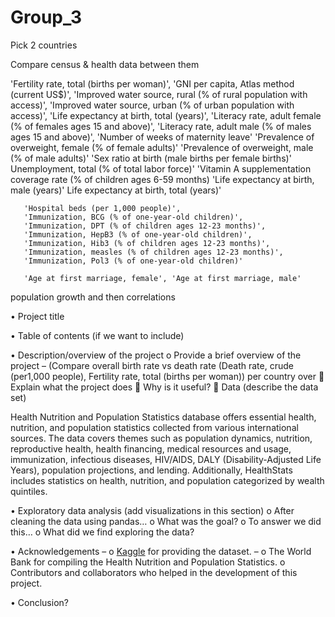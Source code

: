 # Group_3

Pick 2 countries

Compare census & health data between them

'Fertility rate, total (births per woman)',
'GNI per capita, Atlas method (current US$)',
'Improved water source, rural (% of rural population with access)',
       'Improved water source, urban (% of urban population with access)',
       'Life expectancy at birth, total (years)',
    'Literacy rate, adult female (% of females ages 15 and above)',
       'Literacy rate, adult male (% of males ages 15 and above)',
       'Number of weeks of maternity leave'
       'Prevalence of overweight, female (% of female adults)'
       'Prevalence of overweight, male (% of male adults)'
       'Sex ratio at birth (male births per female births)'
       Unemployment, total (% of total labor force)'
       'Vitamin A supplementation coverage rate (% of children ages 6-59 months)
       'Life expectancy at birth, male (years)'
       Life expectancy at birth, total (years)'

       'Hospital beds (per 1,000 people)',
       'Immunization, BCG (% of one-year-old children)',
       'Immunization, DPT (% of children ages 12-23 months)',
       'Immunization, HepB3 (% of one-year-old children)',
       'Immunization, Hib3 (% of children ages 12-23 months)',
       'Immunization, measles (% of children ages 12-23 months)',
       'Immunization, Pol3 (% of one-year-old children)'

       'Age at first marriage, female', 'Age at first marriage, male'

population growth and then correlations

•	Project title

•	Table of contents (if we want to include)

•	Description/overview of the project
o	       Provide a brief overview of the project – (Compare overall birth rate vs death rate (Death rate, crude               (per1,000 people), Fertility rate, total (births per woman)) per country over
	       Explain what the project does
	       Why is it useful?
	       Data (describe the data set)

 Health Nutrition and Population Statistics database offers essential health, nutrition, and population statistics collected from various international sources. The data covers themes such as population dynamics, nutrition, reproductive health, health financing, medical resources and usage, immunization, infectious diseases, HIV/AIDS, DALY (Disability-Adjusted Life Years), population projections, and lending. Additionally, HealthStats includes statistics on health, nutrition, and population categorized by wealth quintiles.

•	Exploratory data analysis (add visualizations in this section)
o	       After cleaning the data using pandas…
o	       What was the goal?
o	       To answer we did this…
o	       What did we find exploring the data?

•	Acknowledgements – 
o	       [Kaggle](https://www.kaggle.com) for providing the dataset. –
o	       The World Bank for compiling the Health Nutrition and Population Statistics. 
o	       Contributors and collaborators who helped in the development of this project.

•	Conclusion?






